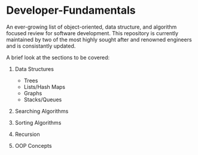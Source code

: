 # Developer-Fundamentals
An ever-growing list of object-oriented, data structure, and algorithm focused review for software development. This repository is currently maintained by two of the most highly sought after and renowned engineers and is consistantly updated.

A brief look at the sections to be covered:

  1) Data Structures
      - Trees
      - Lists/Hash Maps
      - Graphs
      - Stacks/Queues
      
  2) Searching Algorithms
  
  3) Sorting Algorithms
  
  4) Recursion
  
  5) OOP Concepts
